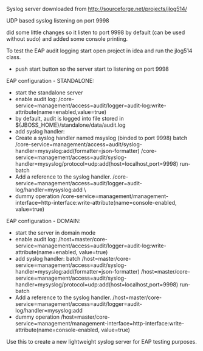 Syslog server downloaded from http://sourceforge.net/projects/jlog514/

UDP based syslog listening on port 9998

did some little changes so it listen to port 9998 by default (can be used without sudo) and added some console printing.

To test the EAP audit logging start open project in idea and run the jlog514 class.
 - push start button so the server start to listening on port 9998

EAP configuration - STANDALONE:
 - start the standalone server
 - enable audit log:
/core-service=management/access=audit/logger=audit-log:write-attribute(name=enabled,value=true)
 - by default, audit is logged into file stored in ${JBOSS_HOME}/standalone/data/audit.log
 - add syslog handler:
 - Create a syslog handler named msyslog (binded to port 9998)
batch
/core-service=management/access=audit/syslog-handler=mysyslog:add(formatter=json-formatter)
/core-service=management/access=audit/syslog-handler=mysyslog/protocol=udp:add(host=localhost,port=9998)
run-batch
 - Add a reference to the syslog handler.
/core-service=management/access=audit/logger=audit-log/handler=mysyslog:add                            \
 - dummy operation
/core-service=management/management-interface=http-interface:write-attribute(name=console-enabled, value=true)

EAP configuration - DOMAIN:
 - start the server in domain mode
 - enable audit log:
/host=master/core-service=management/access=audit/logger=audit-log:write-attribute(name=enabled, value=true)
 - add syslog handler:
batch
/host=master/core-service=management/access=audit/syslog-handler=mysyslog:add(formatter=json-formatter)
/host=master/core-service=management/access=audit/syslog-handler=mysyslog/protocol=udp:add(host=localhost,port=9998)
run-batch
 - Add a reference to the syslog handler.
/host=master/core-service=management/access=audit/logger=audit-log/handler=mysyslog:add
 - dummy operation
/host=master/core-service=management/management-interface=http-interface:write-attribute(name=console-enabled, value=true)


Use this to create a new lightweight syslog server for EAP testing purposes.
